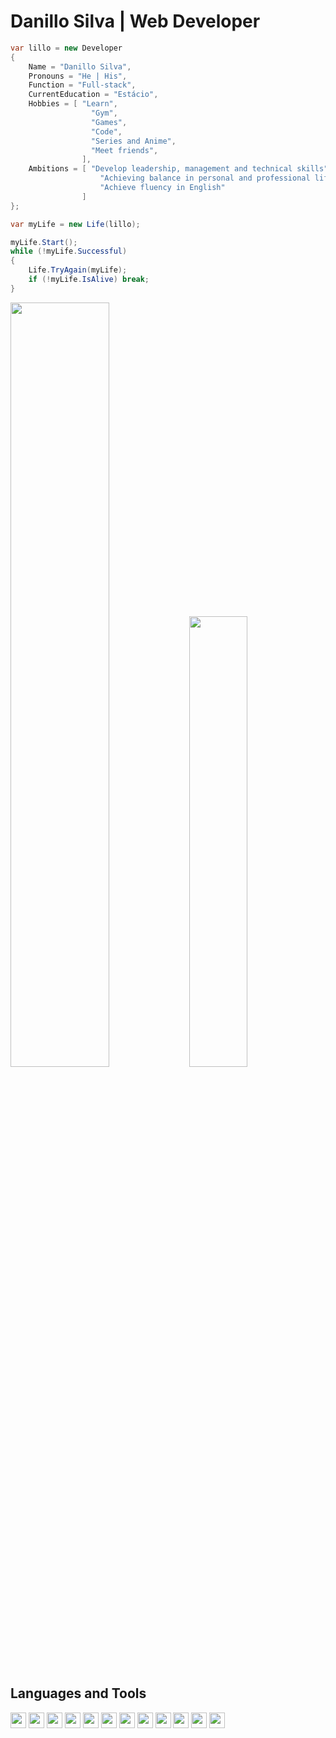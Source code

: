 <h1>Danillo Silva | Web Developer</h1>

```c#
var lillo = new Developer
{
    Name = "Danillo Silva",
    Pronouns = "He | His",
    Function = "Full-stack",
    CurrentEducation = "Estácio",
    Hobbies = [ "Learn",
                  "Gym",
                  "Games",
                  "Code",
                  "Series and Anime",
                  "Meet friends",
                ],
    Ambitions = [ "Develop leadership, management and technical skills",
                    "Achieving balance in personal and professional life",
                    "Achieve fluency in English"
                ]
};

var myLife = new Life(lillo);

myLife.Start();
while (!myLife.Successful)
{
    Life.TryAgain(myLife);
    if (!myLife.IsAlive) break;
}

```


<div align='start'>
  <img width="56%"  src="https://github-readme-stats.vercel.app/api?username=lillow&bg_color=161b22&title_color=e6edf3&text_color=94c0e5&hide_border=true&show_icons=true&icon_color=d2a8ff"/> 
  
  <img width="43%"  src="https://github-readme-stats.vercel.app/api/top-langs/?username=lillow&layout=compact&bg_color=161b22&title_color=e6edf3&text_color=94c0e5&hide_border=true&show_icons=true&icon_color=d2a8ff"/>
</div>

<h2>Languages and Tools</h2>
    <div>
        <img height="25" src="https://cdn.jsdelivr.net/gh/devicons/devicon@latest/icons/java/java-original.svg" />
        <img height="25" src="https://cdn.jsdelivr.net/gh/devicons/devicon@latest/icons/spring/spring-original.svg" />
        <img height="25" src="https://cdn.jsdelivr.net/gh/devicons/devicon@latest/icons/csharp/csharp-original.svg" />
        <img height="25" src="https://cdn.jsdelivr.net/gh/devicons/devicon@latest/icons/dotnetcore/dotnetcore-original.svg" />
<!--    <img height="25" src="https://cdn.jsdelivr.net/gh/devicons/devicon@latest/icons/python/python-original.svg" />
        <img height="25" src="https://cdn.jsdelivr.net/gh/devicons/devicon@latest/icons/django/django-plain.svg" />  /> -->
        <img height="25" src="https://cdn.jsdelivr.net/gh/devicons/devicon@latest/icons/angularjs/angularjs-original.svg">
        <img height="25" src="https://cdn.jsdelivr.net/gh/devicons/devicon@latest/icons/react/react-original.svg" />
        <img height="25" src="https://cdn.jsdelivr.net/gh/devicons/devicon@latest/icons/mysql/mysql-original.svg" />
        <img height="25" src="https://cdn.jsdelivr.net/gh/devicons/devicon@latest/icons/git/git-original.svg" />
        <img height="25" src="https://cdn.jsdelivr.net/gh/devicons/devicon@latest/icons/github/github-original.svg" />
        <img height="25" src="https://cdn.jsdelivr.net/gh/devicons/devicon@latest/icons/json/json-original.svg" />
        <img height="25" src="https://cdn.jsdelivr.net/gh/devicons/devicon@latest/icons/postman/postman-original.svg" />
        <img height="25" src="https://cdn.jsdelivr.net/gh/devicons/devicon@latest/icons/linux/linux-original.svg" />
    </div>
          
          

   




<h2><Contacts</h2>
<div></div>


